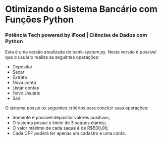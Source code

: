 # Otimizando o Sistema Bancário com Funções Python
### Potência Tech powered by iFood | Ciências de Dados com Python

Esta é uma versão atualizada do bank-system.py. Nesta versão é possível que o usuário realize as seguintes operações:

- Depositar
- Sacar
- Extrato
- Nova conta
- Listar contas
- Novo Usuário
- Sair

O sistema possui os seguintes critérios para concluir suas operações:

- Somente é possível depositar valores positivos;
- O sistema possui o limite de 3 saques diários;
- O valor máximo de cada saque é de R$500,00;
- Cada CPF poderá ter apenas um cadastro e uma conta.



